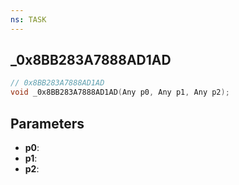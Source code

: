 ```yaml
---
ns: TASK
---
```

## _0x8BB283A7888AD1AD

```c
// 0x8BB283A7888AD1AD
void _0x8BB283A7888AD1AD(Any p0, Any p1, Any p2);
```

## Parameters
* **p0**:
* **p1**:
* **p2**:
